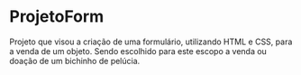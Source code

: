 # ProjetoForm
Projeto que visou a criação de uma formulário, utilizando HTML e CSS, para a venda de um objeto. Sendo escolhido para este escopo a venda ou doação de um bichinho de pelúcia.

